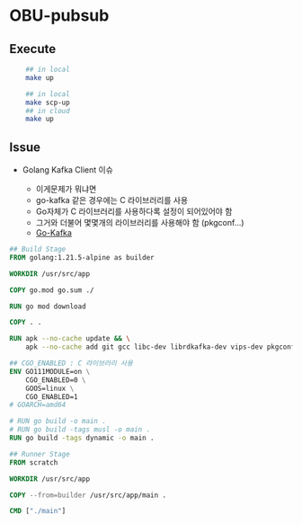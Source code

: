 # OBU-pubsub

## Execute

```sh
    ## in local
    make up

    ## in local 
    make scp-up
    ## in cloud
    make up
```

## Issue

- Golang Kafka Client 이슈

    - 이게문제가 뭐냐면
    - go-kafka 같은 경우에는 C 라이브러리를 사용
    - Go자체가 C 라이브러리를 사용하다록 설정이 되어있어야 함
    - 그거와 더불어 몇몇개의 라이브러리를 사용해야 함 (pkgconf...)
    - <a href="https://github.com/confluentinc/confluent-kafka-go#getting-started">Go-Kafka</a>

```Dockerfile
## Build Stage
FROM golang:1.21.5-alpine as builder

WORKDIR /usr/src/app

COPY go.mod go.sum ./

RUN go mod download

COPY . .

RUN apk --no-cache update && \
    apk --no-cache add git gcc libc-dev librdkafka-dev vips-dev pkgconf

## CGO_ENABLED : C 라이브러리 사용
ENV GO111MODULE=on \
    CGO_ENABLED=0 \
    GOOS=linux \
    CGO_ENABLED=1
# GOARCH=amd64

# RUN go build -o main .
# RUN go build -tags musl -o main .
RUN go build -tags dynamic -o main .

## Runner Stage
FROM scratch

WORKDIR /usr/src/app

COPY --from=builder /usr/src/app/main .

CMD ["./main"]
```